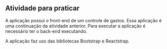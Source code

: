 ## Atividade para praticar

A aplicação possui o front-end de um controle de gastos.
Essa aplicação é uma continuação da atividade anterior.
Para executar a aplicação é necessário ter o back-end executando.

A aplicação faz uso das bibliotecas Bootstrap e Reactstrap.
